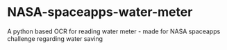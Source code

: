 # NASA-spaceapps-water-meter
A python based OCR for reading water meter - made for NASA spaceapps challenge regarding water saving